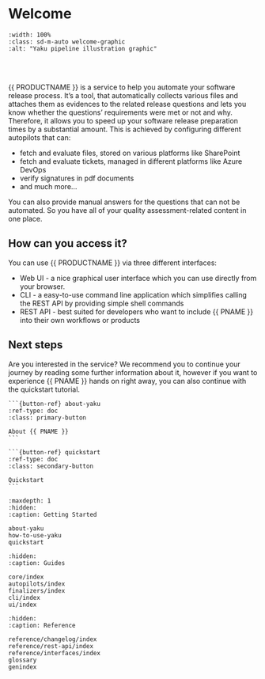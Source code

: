 <!--
SPDX-FileCopyrightText: 2024 grow platform GmbH

SPDX-License-Identifier: MIT
-->

# Welcome

```{image} _static/yaku-flow-pipeline.png
:width: 100%
:class: sd-m-auto welcome-graphic
:alt: "Yaku pipeline illustration graphic"
```

<br>
<br>

{{ PRODUCTNAME }} is a service to help you automate your software release process. It’s a tool, that automatically collects various files and attaches them as evidences to the related release questions and lets you know whether the questions’ requirements were met or not and why. Therefore, it allows you to speed up your software release preparation times by a substantial amount.
This is achieved by configuring different autopilots that can:

- fetch and evaluate files, stored on various platforms like SharePoint
- fetch and evaluate tickets, managed in different platforms like Azure DevOps
- verify signatures in pdf documents
- and much more…

You can also provide manual answers for the questions that can not be automated. So you have all of your quality assessment-related content in one place.

## How can you access it?

You can use {{ PRODUCTNAME }} via three different interfaces:

- Web UI - a nice graphical user interface which you can use directly from your browser.
- CLI - a easy-to-use command line application which simplifies calling the REST API by providing simple shell commands
- REST API - best suited for developers who want to include {{ PNAME }} into their own workflows or products

## Next steps

Are you interested in the service? We recommend you to continue your journey by reading some further information about it, however if you want to experience {{ PNAME }} hands on right away, you can also continue with the quickstart tutorial.

````{div} sd-d-flex-row
```{button-ref} about-yaku
:ref-type: doc
:class: primary-button

About {{ PNAME }}
```

```{button-ref} quickstart
:ref-type: doc
:class: secondary-button

Quickstart
```
````

```{toctree}
:maxdepth: 1
:hidden:
:caption: Getting Started

about-yaku
how-to-use-yaku
quickstart
```

```{toctree}
:hidden:
:caption: Guides

core/index
autopilots/index
finalizers/index
cli/index
ui/index
```

```{toctree}
:hidden:
:caption: Reference

reference/changelog/index
reference/rest-api/index
reference/interfaces/index
glossary
genindex
```

```{todolist}
```
